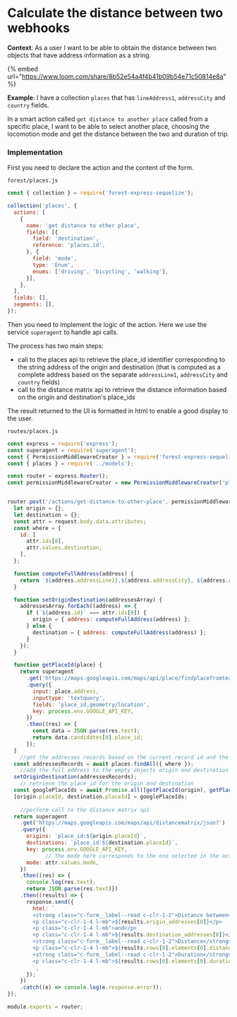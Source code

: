 # Calculate the distance between two webhooks

**Context**: As a user I want to be able to obtain the distance between two objects that have address information as a string.

{% embed url="https://www.loom.com/share/8b52e54a4f4b41b09b54e71c50814e8a" %}

**Example**: I have a collection `places` that has `lineAddress1`, `addressCity` and `country` fields.

In a smart action called `get distance to another place` called from a specific place, I want to be able to select another place, choosing the locomotion mode and get the distance between the two and duration of trip.

### Implementation

First you need to declare the action and the content of the form.

`forest/places.js`

```jsx
const { collection } = require('forest-express-sequelize');

collection('places', {
  actions: [
    {
      name: 'get distance to other place',
      fields: [{
        field: 'destination',
        reference: 'places.id',
      }, {
        field: 'mode',
        type: 'Enum',
        enums: ['driving', 'bicycling', 'walking'],
      }],
    },
  ],
  fields: [],
  segments: [],
});
```

Then you need to implement the logic of the action. Here we use the service `superagent` to handle api calls.

The process has two main steps:

* call to the places api to retrieve the place\_id identifier corresponding to the string address of the origin and destination (that is computed as a complete address based on the separate `addressLine1`, `addressCity` and `country` fields)
* call to the distance matrix api to retrieve the distance information based on the origin and destination's place\_ids

The result returned to the UI is formatted in html to enable a good display to the user.

`routes/places.js`

```javascript
const express = require('express');
const superagent = require('superagent');
const { PermissionMiddlewareCreator } = require('forest-express-sequelize');
const { places } = require('../models');

const router = express.Router();
const permissionMiddlewareCreator = new PermissionMiddlewareCreator('places');


router.post('/actions/get-distance-to-other-place', permissionMiddlewareCreator.smartAction(), async (request, response, next) => {
  let origin = {};
  let destination = {};
  const attr = request.body.data.attributes;
  const where = {
    id: [
      attr.ids[0],
      attr.values.destination,
    ],
  };

  function computeFullAddress(address) {
    return `${address.addressLine1},${address.addressCity}, ${address.country}`;
  }

  function setOriginDestination(addressesArray) {
    addressesArray.forEach((address) => {
      if (`${address.id}` === attr.ids[0]) {
        origin = { address: computeFullAddress(address) };
      } else {
        destination = { address: computeFullAddress(address) };
      }
    });
  }

  function getPlaceId(place) {
    return superagent
      .get('https://maps.googleapis.com/maps/api/place/findplacefromtext/json?')
      .query({
        input: place.address,
        inputtype: 'textquery',
        fields: 'place_id,geometry/location',
        key: process.env.GOOGLE_API_KEY,
      })
      .then((res) => {
        const data = JSON.parse(res.text);
        return data.candidates[0].place_id;
      });
  }
	//get the addresses records based on the current record id and the selected destination id
  const addressesRecords = await places.findAll({ where });
	//add the full address to the empty objects origin and destination
  setOriginDestination(addressesRecords);
	// retrieve the place_id for the origin and destination
  const googlePlaceIds = await Promise.all([getPlaceId(origin), getPlaceId(destination)]);
  [origin.placeId, destination.placeId] = googlePlaceIds;
	
	//perform call to the distance matrix api
  return superagent
    .get('https://maps.googleapis.com/maps/api/distancematrix/json?')
    .query({
      origins: `place_id:${origin.placeId}`,
      destinations: `place_id:${destination.placeId}`,
      key: process.env.GOOGLE_API_KEY,
			// the mode here corresponds to the one selected in the action form
      mode: attr.values.mode,
    })
    .then((res) => {
      console.log(res.text);
      return JSON.parse(res.text)})
    .then((results) => {
      response.send({
        html: `
        <strong class="c-form__label--read c-clr-1-2">Distance between</strong>
        <p class="c-clr-1-4 l-mb">${results.origin_addresses[0]}</p>
        <p class="c-clr-1-4 l-mb">and</p>
        <p class="c-clr-1-4 l-mb">${results.destination_addresses[0]}</p>
        <strong class="c-form__label--read c-clr-1-2">Distance</strong>
        <p class="c-clr-1-4 l-mb">${results.rows[0].elements[0].distance.text}</p>
        <strong class="c-form__label--read c-clr-1-2">Duration</strong>
        <p class="c-clr-1-4 l-mb">${results.rows[0].elements[0].duration.text}</p>
        `,
      });
    })
    .catch((e) => console.log(e.response.error));
});

module.exports = router;
```
